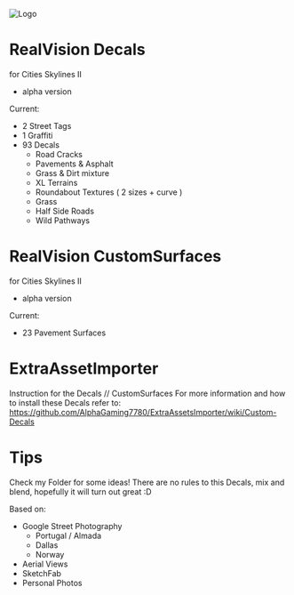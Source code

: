 ![Logo](https://github.com/MiguelRita/RealViewDecals/blob/main/Previews/Resources/RealVision_Logo.png?raw=true)

# RealVision Decals
for Cities Skylines II
- alpha version

Current:
- 2 Street Tags
- 1 Graffiti
- 93 Decals
  - Road Cracks
  - Pavements & Asphalt
  - Grass & Dirt mixture
  - XL Terrains
  - Roundabout Textures ( 2 sizes + curve )
  - Grass
  - Half Side Roads
  - Wild Pathways


# RealVision CustomSurfaces
for Cities Skylines II
- alpha version

Current:
- 23 Pavement Surfaces

# ExtraAssetImporter

Instruction for the Decals // CustomSurfaces
For more  information and how to install these Decals refer to:
https://github.com/AlphaGaming7780/ExtraAssetsImporter/wiki/Custom-Decals

# Tips 
Check my Folder for some ideas!
There are no rules to this Decals, mix and blend, hopefully it will turn out great :D

Based on:
- Google Street Photography
  - Portugal / Almada
  - Dallas
  - Norway  
- Aerial Views
- SketchFab
- Personal Photos

